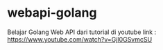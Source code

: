 # webapi-golang
 Belajar Golang Web API dari tutorial di youtube link : https://www.youtube.com/watch?v=GjI0GSvmcSU
